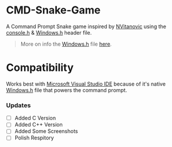 # CMD-Snake-Game
A Command Prompt Snake game inspired by [NVitanovic](https://www.youtube.com/user/NVitanovic) using the [console.h](https://github.com/DannyAvramov/CMD-Console-Tool) & [Windows.h](https://msdn.microsoft.com/en-us/library/windows/desktop/aa383745(v=vs.85).aspx) header file.
> More on info the [Windows.h](https://msdn.microsoft.com/en-us/library/windows/desktop/aa383745(v=vs.85).aspx) file [here](https://en.wikipedia.org/wiki/Windows.h).
# Compatibility
Works best with [Microsoft Visual Studio IDE](https://www.visualstudio.com/downloads) because of it's native [Windows.h](https://msdn.microsoft.com/en-us/library/windows/desktop/aa383745(v=vs.85).aspx) file that powers the command prompt.

### Updates
- [ ] Added C Version 
- [ ] Added C++ Version
- [ ] Added Some Screenshots
- [ ] Polish Respitory
